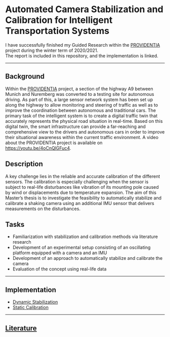 # Automated Camera Stabilization and Calibration for Intelligent Transportation Systems
I have successfully finished my Guided Research within the [PROVIDENTIA](https://www.bmvi.de/SharedDocs/DE/Artikel/DG/AVF-projekte/providentia-plusplus.html) project during the winter term of 2020/2021.  
The report is included in this repository, and the implementation is linked.

***

## Background
Within the [PROVIDENTIA](https://www.bmvi.de/SharedDocs/DE/Artikel/DG/AVF-projekte/providentia-plusplus.html) project, a section of the highway A9 between Munich and Nuremberg was converted to a testing site for autonomous driving.
As part of this, a large sensor network system has been set up along the highway to allow monitoring and steering of traffic as well as to improve the coordination between autonomous and traditional cars.
The primary task of the intelligent system is to create a digital traffic twin that accurately represents the physical road situation in real-time.
Based on this digital twin, the smart infrastructure can provide a far-reaching and comprehensive view to the drivers and autonomous cars in order to improve their situational awareness within the current traffic environment.
A video about the PROVIDENTIA project is available on https://youtu.be/4oCnQlGFuc4.

## Description
A key challenge lies in the reliable and accurate calibration of the different sensors.
The calibration is especially challenging when the sensor is subject to real-life disturbances like vibration of its mounting pole caused by wind or displacements due to temperature expansion.
The aim of this Master’s thesis is to investigate the feasibility to automatically stabilize and calibrate a shaking camera using an additional IMU sensor that delivers measurements on the disturbances.

## Tasks
- Familiarization with stabilization and calibration methods via literature research
- Development of an experimental setup consisting of an oscillating platform equipped with a camera and an IMU
- Development of an approach to automatically stabilize and calibrate the camera
- Evaluation of the concept using real-life data

***

## Implementation
- [Dynamic Stabilization](https://github.com/Brucknem/DynamicStabilization)
- [Static Calibration](https://github.com/Brucknem/DynamicStabilization)

***

## [Literature](https://github.com/Brucknem/StaticCalibration)
